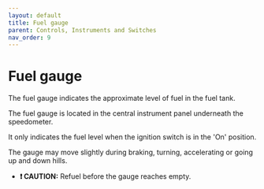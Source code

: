 ```yaml
---
layout: default
title: Fuel gauge
parent: Controls, Instruments and Switches
nav_order: 9
---
```


# Fuel gauge

The fuel gauge indicates the approximate level of fuel in the fuel tank.

The fuel gauge is located in the central instrument panel underneath the speedometer.

It only indicates the fuel level when the ignition switch is in the 'On' position.

The gauge may move slightly during braking, turning, accelerating or going up and down hills.

- **❗️ CAUTION:** Refuel before the gauge reaches empty.